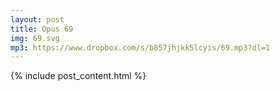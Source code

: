 ```yaml
---
layout: post
title: Opus 69
img: 69.svg
mp3: https://www.dropbox.com/s/b857jhjkk5lcyis/69.mp3?dl=1
---
```


{% include post_content.html %}
